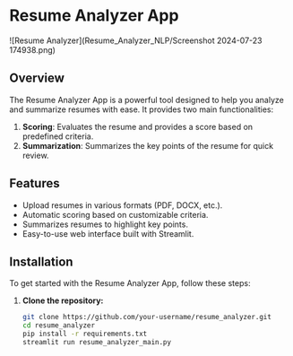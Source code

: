 # Resume Analyzer App

![Resume Analyzer](Resume_Analyzer_NLP/Screenshot 2024-07-23 174938.png)

## Overview

The Resume Analyzer App is a powerful tool designed to help you analyze and summarize resumes with ease. It provides two main functionalities:
1. **Scoring**: Evaluates the resume and provides a score based on predefined criteria.
2. **Summarization**: Summarizes the key points of the resume for quick review.

## Features

- Upload resumes in various formats (PDF, DOCX, etc.).
- Automatic scoring based on customizable criteria.
- Summarizes resumes to highlight key points.
- Easy-to-use web interface built with Streamlit.

## Installation

To get started with the Resume Analyzer App, follow these steps:

1. **Clone the repository:**
   ```sh
   git clone https://github.com/your-username/resume_analyzer.git
   cd resume_analyzer
   pip install -r requirements.txt
   streamlit run resume_analyzer_main.py
